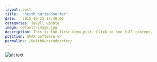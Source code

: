 ```yaml
---
layout: post
title:  "Keith Kurzendoerfer"
date:   2015-10-23 17:40:06
categories: jekyll update
image: default-image.jpg
description: This is the first Demo post. Click to see full content.
position: APAX Software VP
permalink: /KeithKurzendoerfer/
---
```


![alt text](http://127.0.0.1:4000/assets/images/default-image.jpg)

